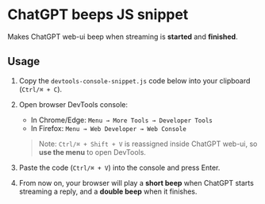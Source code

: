 # ChatGPT beeps JS snippet

Makes ChatGPT web-ui beep when streaming is **started** and **finished**.

## Usage

1. Copy the `devtools-console-snippet.js` code below into your clipboard (`Ctrl/⌘ + C`).
2. Open browser DevTools console:

   * In Chrome/Edge: `Menu → More Tools → Developer Tools`
   * In Firefox: `Menu → Web Developer → Web Console`

   > Note: `Ctrl/⌘ + Shift + V` is reassigned inside ChatGPT web-ui, so **use the menu** to open DevTools.
3. Paste the code (`Ctrl/⌘ + V`) into the console and press Enter.
4. From now on, your browser will play a **short beep** when ChatGPT starts streaming a reply, and a **double beep** when it finishes.
